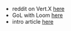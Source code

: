 
* reddit on Vert.X [here](https://www.reddit.com/r/java/comments/vbn4fz/loom_support_coming_for_vertx_or_similar_framework/)
* GoL with Loom [here](https://www.reddit.com/r/java/comments/v7v3v5/conways_game_of_life_implemented_with/)
* intro article [here](https://www.reactivesystems.eu/2022/06/17/introduction-to-project-loom.html) 
